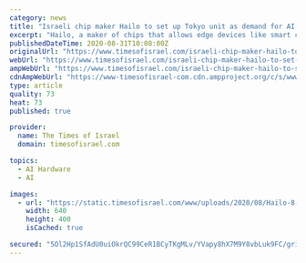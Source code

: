 ```yaml
---
category: news
title: "Israeli chip maker Hailo to set up Tokyo unit as demand for AI tech grows"
excerpt: "Hailo, a maker of chips that allows edge devices like smart cameras or smart cars to have artificial intelligence capabilities, said it is setting up a wholly owned subsidiary in Tokyo, Japan. Edge devices are electronic devices that are installed at the edge of networks — the entry point to networks — in products such as autonomous vehicles,"
publishedDateTime: 2020-08-31T10:08:00Z
originalUrl: "https://www.timesofisrael.com/israeli-chip-maker-hailo-to-set-up-tokyo-unit-as-demand-for-ai-tech-grows/"
webUrl: "https://www.timesofisrael.com/israeli-chip-maker-hailo-to-set-up-tokyo-unit-as-demand-for-ai-tech-grows/"
ampWebUrl: "https://www.timesofisrael.com/israeli-chip-maker-hailo-to-set-up-tokyo-unit-as-demand-for-ai-tech-grows/amp/"
cdnAmpWebUrl: "https://www-timesofisrael-com.cdn.ampproject.org/c/s/www.timesofisrael.com/israeli-chip-maker-hailo-to-set-up-tokyo-unit-as-demand-for-ai-tech-grows/amp/"
type: article
quality: 73
heat: 73
published: true

provider:
  name: The Times of Israel
  domain: timesofisrael.com

topics:
  - AI Hardware
  - AI

images:
  - url: "https://static.timesofisrael.com/www/uploads/2020/08/Hailo-8-AI-processor-e1598859102334-640x400.jpg"
    width: 640
    height: 400
    isCached: true

secured: "5Ol2Hp1SfAdU0uiOkrQC99CeR1BCyTKgMLv/YVapy8hX7M9Y8vbLuk9FC/gri18Y/6lla6r1+1CGU81+G62Qffn3Yis7yiGTWseK3G3mzl66FwJ9qJ1VmX3Ihdm4yHosIGnlweLxfZ2WXx8v3xRwFWnOLXUVr1wC1LOqrD5euAH09wdTOm9mnRrJhKbVnxGJWU/ucXMZ1mqPgPjrlYzV7uRK7DG117TXTBJpgS05QTkCZ5ZOAR/Yv6ZDrICg9q1S48AE1I6MGQfLaCwH32Cd2L7Wm4TfhTfxJuA725ZVIq6SL6Vi7U4XzFbMGeq/zp193wgV5Y01HcOa5wBxey65fD2xXWPjDmOEHHLfKJliv5U=;Z+ZbxoqPvJaNTnxr9a5ZMw=="
---
```



